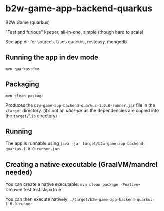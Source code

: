 <script src="https://asciinema.org/a/14.js" id="asciicast-14" async></script>

# b2w-game-app-backend-quarkus

B2W Game (quarkus)

"Fast and furious" keeper, all-in-one, simple (though hard to scale)

See app dir for sources. Uses quarkus, resteasy, mongodb

## Running the app in dev mode

```
mvn quarkus:dev
```

## Packaging 

```
mvn clean package
```

Produces the `b2w-game-app-backend-quarkus-1.0.0-runner.jar` file in the `/target` directory.
(it’s not an _über-jar_ as the dependencies are copied into the `target/lib` directory)

## Running 

The app is runnable using `java -jar target/b2w-game-app-backend-quarkus-1.0.0-runner.jar`.

## Creating a native executable (GraalVM/mandrel needed)

You can create a native executable: `mvn clean package -Pnative`-Dmaven.test.test.skip=true`

You can then execute natively: `./target/b2w-game-app-backend-quarkus-1.0.0-runner`

<link rel="alternate" type="application/x-asciicast" href="data/b2w-game.cast">

